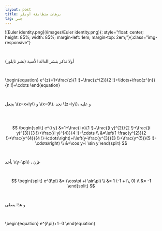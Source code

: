 ```yaml
---
layout: post
title: برهان متطابقة أويلر
tag: جبر
---
```


![Euler identity.png](/images/Euler identity.png){: style="float: center; 
height: 85%; width: 85%; margin-left: 1em; margin-top: 2em;"}{:class="img-responsive"}

<br>


أولا نذكر بنشر الدالة الأسية (نشر تايلور)


<br>

\begin{equation}
e^{z}=1+\frac{z}{1 !}+\frac{z^{2}}{2 !}+\ldots+\frac{z^{n}}{n !}+\cdots
\end{equation}

<br>


بجعل \\(z=x+iy\\) و \\(x=0\\)، نجد \\(z=iy\\)، و عليه

<br>
<br>

$$
\begin{split}
e^{i y} &=1+\frac{i y}{1 !}+\frac{(i y)^{2}}{2 !}+\frac{(i y)^{3}}{3 !}+\frac{(i y)^{4}}{4 !}+\cdots  \\
&=\left(1-\frac{y^{2}}{2 !}+\frac{y^{4}}{4 !}-\cdots\right)+i\left(y-\frac{y^{3}}{3 !}+\frac{y^{5}}{5 !}-\cdots\right) \\
&=\cos y+i \sin y
\end{split}
$$

<br>


بأخذ  \\(y=\pi\\) ،  فإن

<br>

$$
\begin{split}
e^{i\pi} &= (\cos\pi +i \sin\pi) \\
&= 1 (-1 + i\, 0) \\
&= -1
\end{split}
$$

<br>

و هذا يعطي

<br>


\begin{equation}
e^{i\pi}+1=0
\end{equation}


